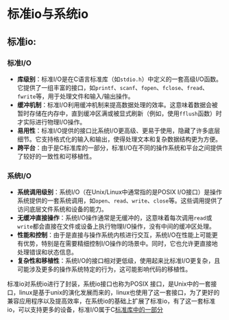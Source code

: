 # 标准io与系统io

## 标准io:

### 标准I/O

- **库级别**：标准I/O是在C语言标准库（如`stdio.h`）中定义的一套高级I/O函数。它提供了一组丰富的接口，如`printf`、`scanf`、`fopen`、`fclose`、`fread`、`fwrite`等，用于处理文件和输入/输出操作。
- **缓冲机制**：标准I/O利用缓冲机制来提高数据处理的效率。这意味着数据会被暂时存储在内存中，直到缓冲区满或被显式刷新（例如，使用`fflush`函数）时才实际进行物理I/O操作。
- **易用性**：标准I/O提供的接口比系统I/O更高级、更易于使用，隐藏了许多底层细节。它支持格式化的输入和输出，使得处理文本和复杂数据结构更为方便。
- **跨平台**：由于是C标准库的一部分，标准I/O在不同的操作系统和平台之间提供了较好的一致性和可移植性。

### 系统I/O

- **系统调用级别**：系统I/O（在Unix/Linux中通常指的是POSIX I/O接口）是操作系统提供的一套系统调用，如`open`、`read`、`write`、`close`等。这些调用提供了访问底层文件系统和设备的能力。
- **无缓冲直接操作**：系统I/O操作通常是无缓冲的，这意味着每次调用`read`或`write`都会直接在文件或设备上执行物理I/O操作，没有中间的缓冲区处理。
- **性能和控制**：由于是直接与操作系统内核进行交互，系统I/O在性能上可能更有优势，特别是在需要精细控制I/O操作的场景中。同时，它也允许更直接地处理错误和状态信息。
- **复杂性和移植性**：系统I/O的接口相对更低级，使用起来比标准I/O更复杂，且可能涉及更多的操作系统特定的行为，这可能影响代码的移植性。



标准io对系统io进行了封装，系统io接口也称为POSIX 接口，是Unix中的一套接口，linux是基于unix的演化发展而来的，linux也使用了这一套接口，为了更好的兼容应用程序以及提高效率，在系统io的基础上扩展了标准io，有了这一套标准io，可以支持更多的设备，标准I/O属于C[标准库中的一部分]()